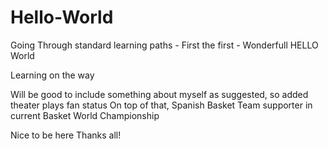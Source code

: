 Hello-World
===========

Going Through standard learning paths - First the first - Wonderfull HELLO World

Learning on the way

Will be good to include something about myself as suggested, so added theater plays fan status
On top of that, Spanish Basket Team supporter in current Basket World Championship

Nice to be here
Thanks all!
